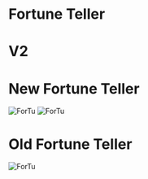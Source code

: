 # Fortune Teller 

# V2

# New Fortune Teller
![ForTu](https://github.com/phoenixen/ForTu/blob/main/Screenshot_1625824079.png)
![ForTu](https://github.com/phoenixen/ForTu/blob/main/Screenshot_1625824089.png)

# Old Fortune Teller
![ForTu](https://github.com/phoenixen/ForTu/blob/main/Screenshot_1625649412.png)
